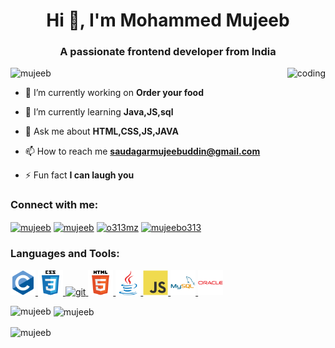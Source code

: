 <h1 align="center">Hi 👋, I'm Mohammed Mujeeb</h1>
<h3 align="center">A passionate frontend developer from India</h3>
<img align="right"alt="coding"widhth="400"scr="https://www.google.com/url?sa=i&url=https%3A%2F%2Fsteamcommunity.com%2Fsharedfiles%2Ffiledetails%2F%3Fid%3D2217383700&psig=AOvVaw3SJM7D-DAXrjnaLHCSTqVR&ust=1693122555270000&source=images&cd=vfe&opi=89978449&ved=0CA4QjRxqFwoTCICYx53r-YADFQAAAAAdAAAAABBH">

<p align="left"> <img src="https://komarev.com/ghpvc/?username=mujeeb&label=Profile%20views&color=0e75b6&style=flat" alt="mujeeb" /> </p>

- 🔭 I’m currently working on **Order your food**

- 🌱 I’m currently learning **Java,JS,sql**

- 💬 Ask me about **HTML,CSS,JS,JAVA**

- 📫 How to reach me **saudagarmujeebuddin@gmail.com**

- ⚡ Fun fact **I can laugh you**

<h3 align="left">Connect with me:</h3>
<p align="left">
<a href="https://twitter.com/mujeeb" target="blank"><img align="center" src="https://raw.githubusercontent.com/rahuldkjain/github-profile-readme-generator/master/src/images/icons/Social/twitter.svg" alt="mujeeb" height="30" width="40" /></a>
<a href="https://linkedin.com/in/mujeeb" target="blank"><img align="center" src="https://raw.githubusercontent.com/rahuldkjain/github-profile-readme-generator/master/src/images/icons/Social/linked-in-alt.svg" alt="mujeeb" height="30" width="40" /></a>
<a href="https://instagram.com/o313mz" target="blank"><img align="center" src="https://raw.githubusercontent.com/rahuldkjain/github-profile-readme-generator/master/src/images/icons/Social/instagram.svg" alt="o313mz" height="30" width="40" /></a>
<a href="https://discord.gg/mujeebo313" target="blank"><img align="center" src="https://raw.githubusercontent.com/rahuldkjain/github-profile-readme-generator/master/src/images/icons/Social/discord.svg" alt="mujeebo313" height="30" width="40" /></a>
</p>

<h3 align="left">Languages and Tools:</h3>
<p align="left"> <a href="https://www.cprogramming.com/" target="_blank" rel="noreferrer"> <img src="https://raw.githubusercontent.com/devicons/devicon/master/icons/c/c-original.svg" alt="c" width="40" height="40"/> </a> <a href="https://www.w3schools.com/css/" target="_blank" rel="noreferrer"> <img src="https://raw.githubusercontent.com/devicons/devicon/master/icons/css3/css3-original-wordmark.svg" alt="css3" width="40" height="40"/> </a> <a href="https://git-scm.com/" target="_blank" rel="noreferrer"> <img src="https://www.vectorlogo.zone/logos/git-scm/git-scm-icon.svg" alt="git" width="40" height="40"/> </a> <a href="https://www.w3.org/html/" target="_blank" rel="noreferrer"> <img src="https://raw.githubusercontent.com/devicons/devicon/master/icons/html5/html5-original-wordmark.svg" alt="html5" width="40" height="40"/> </a> <a href="https://www.java.com" target="_blank" rel="noreferrer"> <img src="https://raw.githubusercontent.com/devicons/devicon/master/icons/java/java-original.svg" alt="java" width="40" height="40"/> </a> <a href="https://developer.mozilla.org/en-US/docs/Web/JavaScript" target="_blank" rel="noreferrer"> <img src="https://raw.githubusercontent.com/devicons/devicon/master/icons/javascript/javascript-original.svg" alt="javascript" width="40" height="40"/> </a> <a href="https://www.mysql.com/" target="_blank" rel="noreferrer"> <img src="https://raw.githubusercontent.com/devicons/devicon/master/icons/mysql/mysql-original-wordmark.svg" alt="mysql" width="40" height="40"/> </a> <a href="https://www.oracle.com/" target="_blank" rel="noreferrer"> <img src="https://raw.githubusercontent.com/devicons/devicon/master/icons/oracle/oracle-original.svg" alt="oracle" width="40" height="40"/> </a> </p>

<p><img align="left" src="https://github-readme-stats.vercel.app/api/top-langs?username=mujeeb&show_icons=true&locale=en&layout=compact" alt="mujeeb" /></p>

<p>&nbsp;<img align="center" src="https://github-readme-stats.vercel.app/api?username=mujeeb&show_icons=true&locale=en" alt="mujeeb" /></p>

<p><img align="center" src="https://github-readme-streak-stats.herokuapp.com/?user=mujeeb&" alt="mujeeb" /></p>
